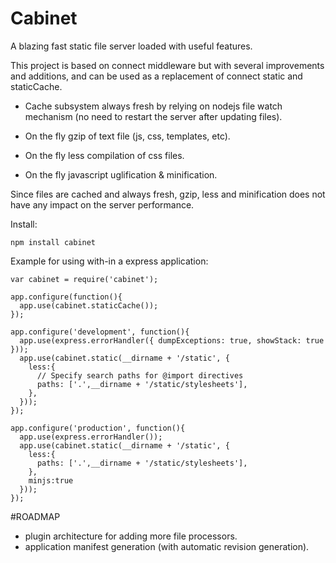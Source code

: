 Cabinet
=======

A blazing fast static file server loaded with useful features.

This project is based on connect middleware but with several improvements and additions, and can be used as a replacement of connect static and staticCache.

- Cache subsystem always fresh by relying on nodejs file watch mechanism (no need to restart the server after updating files).

- On the fly gzip of text file (js, css, templates, etc).
- On the fly less compilation of css files.
- On the fly javascript uglification & minification.

Since files are cached and always fresh, gzip, less and minification does not have any impact on the server performance.

Install:

    npm install cabinet

Example for using with-in a express application:

    var cabinet = require('cabinet');

    app.configure(function(){
      app.use(cabinet.staticCache());
    });

    app.configure('development', function(){
      app.use(express.errorHandler({ dumpExceptions: true, showStack: true }));
      app.use(cabinet.static(__dirname + '/static', {
        less:{
          // Specify search paths for @import directives
          paths: ['.',__dirname + '/static/stylesheets'], 
        },
      }));
    });

    app.configure('production', function(){
      app.use(express.errorHandler());
      app.use(cabinet.static(__dirname + '/static', {
        less:{
          paths: ['.',__dirname + '/static/stylesheets'],
        },
        minjs:true
      }));
    });


#ROADMAP

- plugin architecture for adding more file processors.
- application manifest generation (with automatic revision generation).
